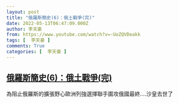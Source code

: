 ```yaml
---
layout: post
title: "俄羅斯簡史(6)：俄土戰爭(完)"
date: 2022-05-13T06:47:09.000Z
author: 李天豪
from: https://www.youtube.com/watch?v=-UoZQVDeakk
tags: [  李天豪 ]
comments: True
categories: [  李天豪 ]
---
```

<!--1652424429000-->
[俄羅斯簡史(6)：俄土戰爭(完)](https://www.youtube.com/watch?v=-UoZQVDeakk)
------

<div>
為阻止俄羅斯的擴張野心歐洲列強選擇聯手圍攻俄國最終....沙皇去世了
</div>
